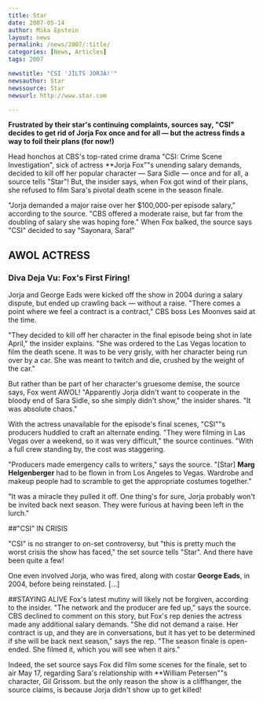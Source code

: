 ```yaml
---
title: Star 
date: 2007-05-14
author: Mika Epstein
layout: news
permalink: /news/2007/:title/
categories: [News, Articles]
tags: 2007

newstitle: "CSI 'JILTS JORJA!'"
newsauthor: Star
newssource: Star
newsurl: http://www.star.com 

---
```


**Frustrated by their star's continuing complaints, sources say, "CSI" decides to get rid of Jorja Fox once and for all &#8212; but the actress finds a way to foil their plans (for now!)**

Head honchos at CBS's top-rated crime drama "CSI: Crime Scene Investigation", sick of actress **Jorja Fox""s unending salary demands, decided to kill off her popular character &#8212; Sara Sidle &#8212; once and for all, a source tells "Star"! But, the insider says, when Fox got wind of their plans, she refused to film Sara's pivotal death scene in the season finale.

"Jorja demanded a major raise over her $100,000-per episode salary," according to the source. "CBS offered a moderate raise, but far from the doubling of salary she was hoping fore." When Fox balked, the source says "CSI" decided to say "Sayonara, Sara!"

## AWOL ACTRESS

### Diva Deja Vu: Fox's First Firing!
  
Jorja and George Eads were kicked off the show in 2004 during a salary dispute, but ended up crawling back &#8212; without a raise. "There comes a point where we feel a contract is a contract," CBS boss Les Moonves said at the time.

"They decided to kill off her character in the final episode being shot in late April," the insider explains. "She was ordered to the Las Vegas location to film the death scene. It was to be very grisly, with her character being run over by a car. She was meant to twitch and die, crushed by the weight of the car."

But rather than be part of her character's gruesome demise, the source says, Fox went AWOL! "Apparently Jorja didn't want to cooperate in the bloody end of Sara Sidle, so she simply didn't show," the insider shares. "It was absolute chaos."

With the actress unavailable for the episode's final scenes, "CSI""s producers huddled to craft an alternate ending. "They were filming in Las Vegas over a weekend, so it was very difficult," the source continues. "With a full crew standing by, the cost was staggering.

"Producers made emergency calls to writers," says the source. "[Star] **Marg Helgenberger** had to be flown in from Los Angeles to Vegas. Wardrobe and makeup people had to scramble to get the appropriate costumes together."

"It was a miracle they pulled it off. One thing's for sure, Jorja probably won't be invited back next season. They were furious at having been left in the lurch."

##"CSI" IN CRISIS

"CSI" is no stranger to on-set controversy, but "this is pretty much the worst crisis the show has faced," the set source tells "Star". And there have been quite a few!

One even involved Jorja, who was fired, along with costar **George Eads**, in 2004, before being reinstated. [...]

##STAYING ALIVE
Fox's latest mutiny will likely not be forgiven, according to the insider. "The network and the producer are fed up," says the source. CBS declined to comment on this story, but Fox's rep denies the actress made any additional salary demands. "She did not demand a raise. Her contract is up, and they are in conversations, but it has yet to be determined if she will be back next season," says the rep. "The season finale is open-ended. She filmed it, which you will see when it airs."

Indeed, the set source says Fox did film some scenes for the finale, set to air May 17, regarding Sara's relationship with **William Petersen""s character, Gil Grissom. but the only reason the show is a cliffhanger, the source claims, is because Jorja didn't show up to get killed!